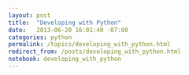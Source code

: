 ```yaml
---
layout: post
title:  "Developing with Python"
date:   2013-06-20 16:01:40 -07:00
categories: python
permalink: /topics/developing_with_python.html
redirect_from: /posts/developing_with_python.html
notebook: developing_with_python
---
```

